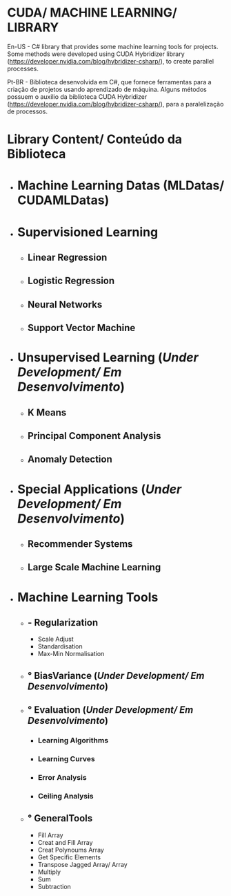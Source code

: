 # CUDA/ MACHINE LEARNING/ LIBRARY

En-US - C# library that provides some machine learning tools for projects. Some methods were developed using CUDA Hybridizer library (https://developer.nvidia.com/blog/hybridizer-csharp/), to create parallel processes.

Pt-BR - Biblioteca desenvolvida em C#, que fornece ferramentas para a criação de projetos usando aprendizado de máquina. Alguns métodos possuem o auxilio da biblioteca CUDA Hybridizer (https://developer.nvidia.com/blog/hybridizer-csharp/), para a paralelização de processos.

# Library Content/ Conteúdo da Biblioteca

- # Machine Learning Datas (MLDatas/ CUDAMLDatas)

- # Supervisioned Learning
  - ## Linear Regression
  - ## Logistic Regression
  - ## Neural Networks

  - ## Support Vector Machine

- # Unsupervised Learning (**_Under Development/ Em Desenvolvimento_**)
  - ## K Means
  - ## Principal Component Analysis
  - ## Anomaly Detection

- # Special Applications (**_Under Development/ Em Desenvolvimento_**)
  - ## Recommender Systems
  - ## Large Scale Machine Learning

- # Machine Learning Tools
  - ## - Regularization 
    - Scale Adjust
    - Standardisation
    - Max-Min Normalisation

  - ## ° BiasVariance (**_Under Development/ Em Desenvolvimento_**)
  - ## ° Evaluation (**_Under Development/ Em Desenvolvimento_**)
    - ### Learning Algorithms
    - ### Learning Curves
    - ### Error Analysis
    - ### Ceiling Analysis
  - ## ° GeneralTools
    - Fill Array
    - Creat and Fill Array
    - Creat Polynoums Array
    - Get Specific Elements
    - Transpose Jagged Array/ Array
    - Multiply
    - Sum
    - Subtraction

